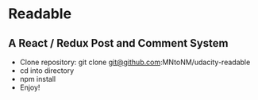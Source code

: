 # Readable

## A React / Redux Post and Comment System

- Clone repository: git clone git@github.com:MNtoNM/udacity-readable
- cd into directory
- npm install
- Enjoy!
